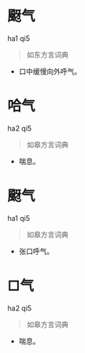 # 颬气
ha1 qi5
> 如东方言词典
- 口中缓慢向外呼气。

# 哈气
ha2 qi5
> 如皋方言词典
- 喘息。

# 颬气
ha1 qi5
> 如皋方言词典
- 张口呼气。

# □气
ha2 qi5
> 如皋方言词典
- 喘息。
